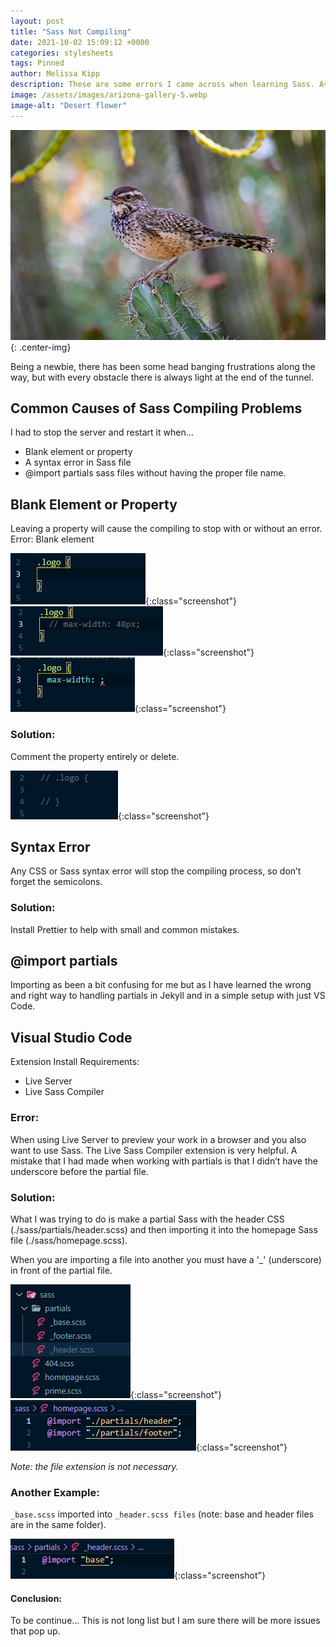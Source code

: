 ```yaml
---
layout: post
title: "Sass Not Compiling"
date: 2021-10-02 15:09:12 +0000
categories: stylesheets
tags: Pinned
author: Melissa Kipp
description: These are some errors I came across when learning Sass. As a beginner, the current list of projects that I have used Sass in development are my personal portfolio site using Jekyll and NodeJS.
image: /assets/images/arizona-gallery-5.webp
image-alt: "Desert flower"
---
```


![desert flower](/assets/images/arizona-gallery-5.webp){: .center-img}

Being a newbie, there has been some head banging frustrations along the way, but with every obstacle there is always light at the end of the tunnel.

## Common Causes of Sass Compiling Problems

I had to stop the server and restart it when…

- Blank element or property
- A syntax error in Sass file
- @import partials sass files without having the proper file name.

## Blank Element or Property

Leaving a property will cause the compiling to stop with or without an error.
Error:
Blank element

![Blank Elements](/assets/images/1-error-a.png){:class="screenshot"}
![Commenting out property](/assets/images/1-error-b.png){:class="screenshot"}
![Empty property](/assets/images/1-error-c.png){:class="screenshot"}

### Solution:

Comment the property entirely or delete.

![Remove or comment out entire element](/assets/images/1-solution-a.png){:class="screenshot"}

## Syntax Error

Any CSS or Sass syntax error will stop the compiling process, so don’t forget the semicolons.

### Solution:

Install Prettier to help with small and common mistakes.

## @import partials

Importing as been a bit confusing for me but as I have learned the wrong and right way to handling partials in Jekyll and in a simple setup with just VS Code.

   <!-- Read more about Jekyll and Sass setup here (add link to blog post) -->

## Visual Studio Code

Extension Install Requirements:

- Live Server
- Live Sass Compiler

### Error:

When using Live Server to preview your work in a browser and you also want to use Sass. The Live Sass Compiler extension is very helpful. A mistake that I had made when working with partials is that I didn’t have the underscore before the partial file.

### Solution:

What I was trying to do is make a partial Sass with the header CSS (./sass/partials/header.scss) and then importing it into the homepage Sass file (./sass/homepage.scss).

When you are importing a file into another you must have a '\_' (underscore) in front of the partial file.

![Jekyll Sass File Stucture](/assets/images/3-solution-a.png){:class="screenshot"}
![Importing into another file](/assets/images/3-solution-b.png){:class="screenshot"}

_Note: the file extension is not necessary._

### Another Example:

`_base.scss` imported into `_header.scss files` (note: base and header files are in the same folder).

![Imporing one file into another that are not in the same folder](/assets/images/3-solution-c.png){:class="screenshot"}

#### Conclusion:

To be continue… This is not long list but I am sure there will be more issues that pop up.

